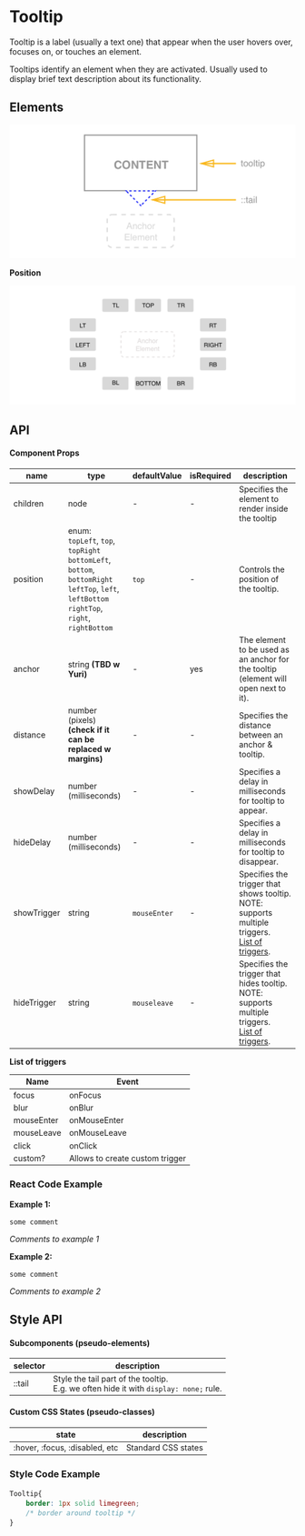 # Tooltip

Tooltip is a label (usually a text one) that appear when the user hovers over, focuses on, or touches an element.

Tooltips identify an element when they are activated. Usually used to display brief text description about its functionality. 


## Elements

![elements](./assets/elements.png)

**Position**

![position](./assets/position.png)

## API

#### Component Props

| name        | type                                     | defaultValue | isRequired | description                              |
| ----------- | ---------------------------------------- | ------------ | ---------- | ---------------------------------------- |
| children    | node                                     | -            | -          | Specifies the element to render inside the tooltip |
| position    | enum: <br>`topLeft`, `top`, `topRight`<br> `bottomLeft`, `bottom`, `bottomRight`<br>`leftTop`, `left`, `leftBottom`<br>`rightTop`, `right`, `rightBottom` | `top`        | -          | Controls the position of the tooltip.    |
| anchor      | string **(TBD w Yuri)**                  | -            | yes        | The element to be used as an anchor for the tooltip (element will open next to it). |
| distance    | number (pixels) **(check if it can be replaced w margins)** | -            | -          | Specifies the distance between an anchor & tooltip. |
| showDelay   | number<br>(milliseconds)                 | -            | -          | Specifies a delay in milliseconds for tooltip to appear. |
| hideDelay   | number<br>(milliseconds)                 | -            | -          | Specifies a delay in milliseconds for tooltip to disappear. |
| showTrigger | string                                   | `mouseEnter` | -          | Specifies the trigger that shows tooltip.<br>NOTE: supports multiple triggers.<br>[List of triggers](#list_or_triggers). |
| hideTrigger | string                                   | `mouseleave` | -          | Specifies the trigger that hides tooltip.<br>NOTE: supports multiple triggers.<br>[List of triggers](#list_of_triggers). |



**List of triggers**

| Name       | Event                           |
| ---------- | ------------------------------- |
| focus      | onFocus                         |
| blur       | onBlur                          |
| mouseEnter | onMouseEnter                    |
| mouseLeave | onMouseLeave                    |
| click      | onClick                         |
| custom?    | Allows to create custom trigger |



### React Code Example

**Example 1:**

```
some comment
```

*Comments to example 1*

**Example 2:**

```
some comment
```

*Comments to example 2*

## Style API

#### Subcomponents (pseudo-elements)

| selector | description                              |
| -------- | ---------------------------------------- |
| ::tail   | Style the tail part of the tooltip. <br> E.g. we often hide it with `display: none;` rule. |

#### Custom CSS States (pseudo-classes)

| state                          | description         |
| ------------------------------ | ------------------- |
| :hover, :focus, :disabled, etc | Standard CSS states |

### Style Code Example

```css
Tooltip{
    border: 1px solid limegreen;
    /* border around tooltip */
}
```